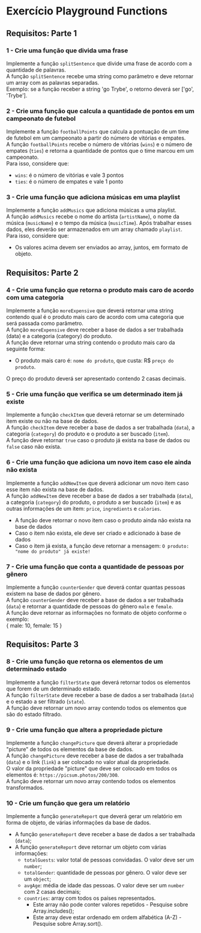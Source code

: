 # Exercício Playground Functions 
  
## Requisitos: Parte 1 
  
### 1 - Crie uma função que divida uma frase 
  
Implemente a função `splitSentence` que divide uma frase de acordo com a quantidade de palavras.  
A função `splitSentence` recebe uma string como parâmetro e deve retornar um array com as palavras separadas.  
Exemplo: se a função receber a string 'go Trybe', o retorno deverá ser ['go', 'Trybe'].  

 
  
### 2 - Crie uma função que calcula a quantidade de pontos em um campeonato de futebol 
  
Implemente a função `footballPoints` que calcula a pontuação de um time de futebol em um campeonato a partir do número de vitórias e empates.  
A função `footballPoints` recebe o número de vitórias (`wins`) e o número de empates (`ties`) e retorna a quantidade de pontos que o time marcou em um campeonato.  
Para isso, considere que:  
- `wins`: é o número de vitórias e vale 3 pontos 
- `ties`: é o número de empates e vale 1 ponto

 

### 3 - Crie uma função que adiciona músicas em uma playlist

Implemente a função `addMusics` que adiciona músicas a uma playlist.  
A função `addMusics` recebe o nome do artista (`artistName`), o nome da música (`musicName`) e o tempo da música (`musicTime`). Após trabalhar esses dados, eles deverão ser armazenados em um array chamado `playlist`.  
Para isso, considere que:  
- Os valores acima devem ser enviados ao array, juntos, em formato de objeto.






## Requisitos: Parte 2

### 4 - Crie uma função que retorna o produto mais caro de acordo com uma categoria

Implemente a função `moreExpensive` que deverá retornar uma string contendo qual é o produto mais caro de acordo com uma categoria que será passada como parâmetro.  
A função `moreExpensive` deve receber a base de dados a ser trabalhada (data) e a categoria (category) do produto.  
A função deve retornar uma string contendo o produto mais caro da seguinte forma:  
- O produto mais caro é: `nome do produto`, que custa: R$ `preço do produto`. 
 
O preço do produto deverá ser apresentado contendo 2 casas decimais.



### 5 - Crie uma função que verifica se um determinado item já existe

Implemente a função `checkItem` que deverá retornar se um determinado item existe ou não na base de dados.  
A função `checkItem` deve receber a base de dados a ser trabalhada (`data`), a categoria (`category`) do produto e o produto a ser buscado (`item`).  
A função deve retornar `true` caso o produto já exista na base de dados ou `false` caso não exista.



### 6 - Crie uma função que adiciona um novo item caso ele ainda não exista

Implemente a função `addNewItem` que deverá adicionar um novo item caso esse item não exista na base de dados.  
A função `addNewItem` deve receber a base de dados a ser trabalhada (`data`), a categoria (`category`) do produto, o produto a ser buscado (`item`) e as outras informações de um item: `price`, `ingredients` e `calories`.  
- A função deve retornar o novo item caso o produto ainda não exista na base de dados
- Caso o item não exista, ele deve ser criado e adicionado à base de dados
- Caso o item já exista, a função deve retornar a mensagem: `O produto: "nome do produto" já existe!`



### 7 - Crie uma função que conta a quantidade de pessoas por gênero

Implemente a função `counterGender` que deverá contar quantas pessoas existem na base de dados por gênero.  
A função `counterGender` deve receber a base de dados a ser trabalhada (`data`) e retornar a quantidade de pessoas do gênero `male` e `female`.  
A função deve retornar as informações no formato de objeto conforme o exemplo:  
{
  male: 10,
  female: 15
}






## Requisitos: Parte 3

### 8 - Crie uma função que retorna os elementos de um determinado estado

Implemente a função `filterState` que deverá retornar todos os elementos que forem de um determinado estado.  
A função `filterState` deve receber a base de dados a ser trabalhada (`data`) e o estado a ser filtrado (`state`).  
A função deve retornar um novo array contendo todos os elementos que são do estado filtrado.



### 9 - Crie uma função que altera a propriedade picture

Implemente a função `changePicture` que deverá alterar a propriedade "picture" de todos os elementos da base de dados.  
A função `changePicture` deve receber a base de dados a ser trabalhada (`data`) e o link (`link`) a ser colocado no valor atual da propriedade.  
O valor da propriedade "picture" que deve ser colocado em todos os elementos é: `https://picsum.photos/200/300`.  
A função deve retornar um novo array contendo todos os elementos transformados.



### 10 - Crie um função que gera um relatório

Implemente a função `generateReport` que deverá gerar um relatório em forma de objeto, de várias informações da base de dados.
- A função `generateReport` deve receber a base de dados a ser trabalhada (`data`);
- A função `generateReport` deve retornar um objeto com várias informações:
  - `totalGuests`: valor total de pessoas convidadas. O valor deve ser um `number`;
  - `totalGender`: quantidade de pessoas por gênero. O valor deve ser um `object`;
  - `avgAge`: média de idade das pessoas. O valor deve ser um `number` com 2 casas decimais;
  - `countries`: array com todos os países representados.
     - Este array não pode conter valores repetidos - Pesquise sobre Array.includes();
     - Este array deve estar ordenado em ordem alfabética (A-Z) - Pesquise sobre Array.sort().




  
